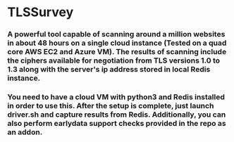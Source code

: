 # TLSSurvey
### A powerful tool capable of scanning around a million websites in about 48 hours on a single cloud instance (Tested on a quad core AWS EC2 and Azure VM). The results of scanning include the ciphers available for negotiation from TLS versions 1.0 to 1.3 along with the server's ip address stored in local Redis instance.
### You need to have a cloud VM with python3 and Redis installed in order to use this. After the setup is complete, just launch driver.sh and capture results from Redis. Additionally, you can also perform earlydata support checks provided in the repo as an addon.
